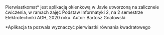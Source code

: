 Pierwiastkomat* jest aplikacją okienkową w Javie utworzoną na zaliczneie ćwiczenia, w ramach zajęć Podstaw Informatyki 2, na 2 semestrze Elektrotechniki AGH, 2020 roku. Autor: Bartosz Gnatowski

*Aplikacja ta pozwala wyznaczyć pierwiastki równania kwadratowego